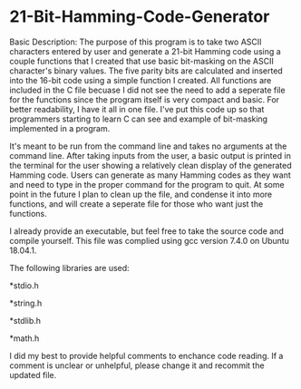 # 21-Bit-Hamming-Code-Generator

Basic Description: The purpose of this program is to take two ASCII characters entered by user and generate a 21-bit Hamming code using a couple functions that I created that use basic bit-masking on the ASCII character's binary values. The five parity bits are calculated and inserted into the 16-bit code using a simple function I created. All functions are included in the C file becuase I did not see the need to add a seperate file for the functions since the program itself is very compact and basic. For better readability, I have it all in one file. I've put this code up so that programmers starting to learn C can see and example of bit-masking implemented in a program.

  It's meant to be run from the command line and takes no arguments at the command line. After taking inputs from the user, a basic output is printed in the terminal for the user showing a relatively clean display of the generated Hamming code. Users can generate as many Hamming codes as they want and need to type in the proper command for the program to quit. At some point in the future I plan to clean up the file, and condense it into more functions, and will create a seperate file for those who want just the functions.
  
I already provide an executable, but feel free to take the source code and compile yourself. This file was complied using gcc version 7.4.0 on Ubuntu 18.04.1.

The following libraries are used:

  *stdio.h
  
  *string.h
  
  *stdlib.h
  
  *math.h
  
I did my best to provide helpful comments to enchance code reading. If a comment is unclear or unhelpful, please change it and recommit the updated file.
